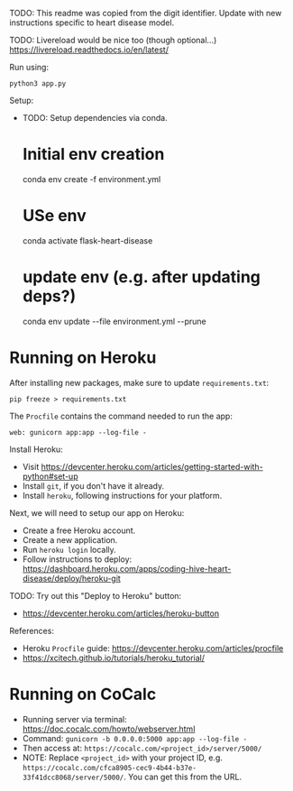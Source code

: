 TODO: This readme was copied from the digit identifier. Update with new instructions specific to heart disease model.

TODO: Livereload would be nice too (though optional...)
    https://livereload.readthedocs.io/en/latest/

Run using:

    python3 app.py

Setup:

* TODO: Setup dependencies via conda.

    # Initial env creation
    conda env create -f environment.yml
    # USe env
    conda activate flask-heart-disease
    # update env (e.g. after updating deps?)
    conda env update --file environment.yml --prune


# Running on Heroku

After installing new packages, make sure to update `requirements.txt`:

    pip freeze > requirements.txt

The `Procfile` contains the command needed to run the app:

    web: gunicorn app:app --log-file -

Install Heroku:

* Visit https://devcenter.heroku.com/articles/getting-started-with-python#set-up
* Install `git`, if you don't have it already.
* Install `heroku`, following instructions for your platform.

Next, we will need to setup our app on Heroku:

* Create a free Heroku account.
* Create a new application.
* Run `heroku login` locally.
* Follow instructions to deploy: https://dashboard.heroku.com/apps/coding-hive-heart-disease/deploy/heroku-git


TODO: Try out this "Deploy to Heroku" button:
- https://devcenter.heroku.com/articles/heroku-button


References:

* Heroku `Procfile` guide: https://devcenter.heroku.com/articles/procfile
* https://xcitech.github.io/tutorials/heroku_tutorial/

# Running on CoCalc

* Running server via terminal: https://doc.cocalc.com/howto/webserver.html
* Command: `gunicorn -b 0.0.0.0:5000 app:app --log-file -`
* Then access at: `https://cocalc.com/<project_id>/server/5000/`
* NOTE: Replace `<project_id>` with your project ID, e.g. `https://cocalc.com/cfca8905-cec9-4b44-b37e-33f41dcc8068/server/5000/`. You can get this from the URL.



